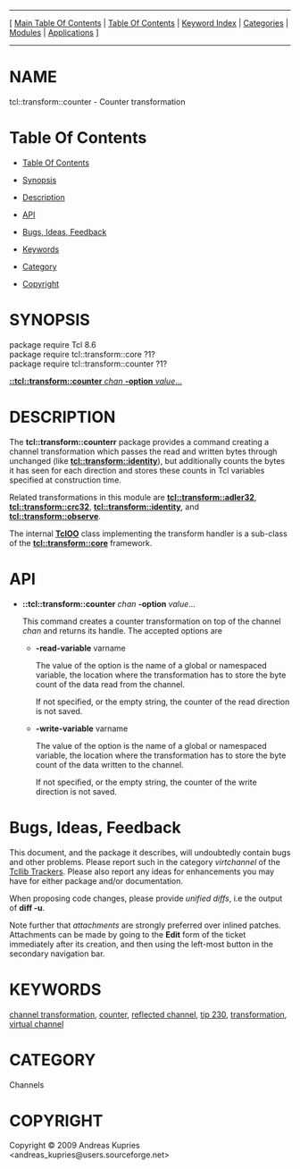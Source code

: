 
[//000000001]: # (tcl::transform::counter \- Reflected/virtual channel support)
[//000000002]: # (Generated from file 'vt\_counter\.man' by tcllib/doctools with format 'markdown')
[//000000003]: # (Copyright &copy; 2009 Andreas Kupries <andreas\_kupries@users\.sourceforge\.net>)
[//000000004]: # (tcl::transform::counter\(n\) 1 tcllib "Reflected/virtual channel support")

<hr> [ <a href="../../../../toc.md">Main Table Of Contents</a> &#124; <a
href="../../../toc.md">Table Of Contents</a> &#124; <a
href="../../../../index.md">Keyword Index</a> &#124; <a
href="../../../../toc0.md">Categories</a> &#124; <a
href="../../../../toc1.md">Modules</a> &#124; <a
href="../../../../toc2.md">Applications</a> ] <hr>

# NAME

tcl::transform::counter \- Counter transformation

# <a name='toc'></a>Table Of Contents

  - [Table Of Contents](#toc)

  - [Synopsis](#synopsis)

  - [Description](#section1)

  - [API](#section2)

  - [Bugs, Ideas, Feedback](#section3)

  - [Keywords](#keywords)

  - [Category](#category)

  - [Copyright](#copyright)

# <a name='synopsis'></a>SYNOPSIS

package require Tcl 8\.6  
package require tcl::transform::core ?1?  
package require tcl::transform::counter ?1?  

[__::tcl::transform::counter__ *chan* __\-option__ *value*\.\.\.](#1)  

# <a name='description'></a>DESCRIPTION

The __tcl::transform::counterr__ package provides a command creating a
channel transformation which passes the read and written bytes through unchanged
\(like __[tcl::transform::identity](identity\.md)__\), but additionally
counts the bytes it has seen for each direction and stores these counts in Tcl
variables specified at construction time\.

Related transformations in this module are
__[tcl::transform::adler32](adler32\.md)__,
__[tcl::transform::crc32](vt\_crc32\.md)__,
__[tcl::transform::identity](identity\.md)__, and
__[tcl::transform::observe](observe\.md)__\.

The internal __[TclOO](\.\./\.\./\.\./\.\./index\.md\#tcloo)__ class implementing
the transform handler is a sub\-class of the
__[tcl::transform::core](\.\./virtchannel\_core/transformcore\.md)__
framework\.

# <a name='section2'></a>API

  - <a name='1'></a>__::tcl::transform::counter__ *chan* __\-option__ *value*\.\.\.

    This command creates a counter transformation on top of the channel *chan*
    and returns its handle\. The accepted options are

      * __\-read\-variable__ varname

        The value of the option is the name of a global or namespaced variable,
        the location where the transformation has to store the byte count of the
        data read from the channel\.

        If not specified, or the empty string, the counter of the read direction
        is not saved\.

      * __\-write\-variable__ varname

        The value of the option is the name of a global or namespaced variable,
        the location where the transformation has to store the byte count of the
        data written to the channel\.

        If not specified, or the empty string, the counter of the write
        direction is not saved\.

# <a name='section3'></a>Bugs, Ideas, Feedback

This document, and the package it describes, will undoubtedly contain bugs and
other problems\. Please report such in the category *virtchannel* of the
[Tcllib Trackers](http://core\.tcl\.tk/tcllib/reportlist)\. Please also report
any ideas for enhancements you may have for either package and/or documentation\.

When proposing code changes, please provide *unified diffs*, i\.e the output of
__diff \-u__\.

Note further that *attachments* are strongly preferred over inlined patches\.
Attachments can be made by going to the __Edit__ form of the ticket
immediately after its creation, and then using the left\-most button in the
secondary navigation bar\.

# <a name='keywords'></a>KEYWORDS

[channel transformation](\.\./\.\./\.\./\.\./index\.md\#channel\_transformation),
[counter](\.\./\.\./\.\./\.\./index\.md\#counter), [reflected
channel](\.\./\.\./\.\./\.\./index\.md\#reflected\_channel), [tip
230](\.\./\.\./\.\./\.\./index\.md\#tip\_230),
[transformation](\.\./\.\./\.\./\.\./index\.md\#transformation), [virtual
channel](\.\./\.\./\.\./\.\./index\.md\#virtual\_channel)

# <a name='category'></a>CATEGORY

Channels

# <a name='copyright'></a>COPYRIGHT

Copyright &copy; 2009 Andreas Kupries <andreas\_kupries@users\.sourceforge\.net>
